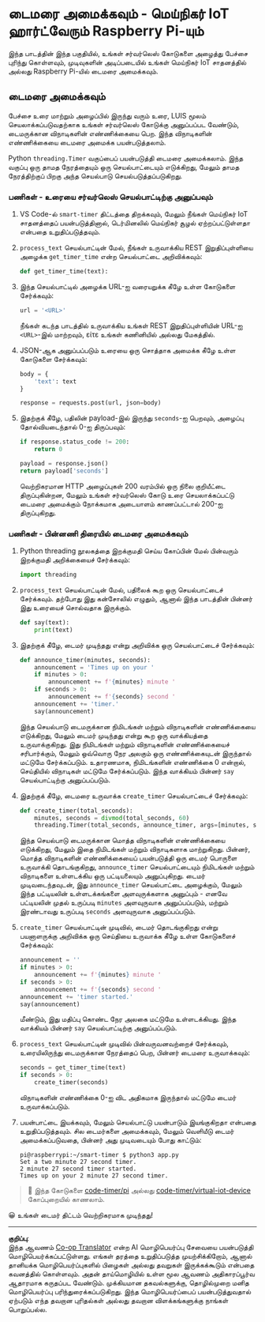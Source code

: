 <!--
CO_OP_TRANSLATOR_METADATA:
{
  "original_hash": "64ad4ddb4de81a18b7252e968f10b404",
  "translation_date": "2025-10-11T12:07:35+00:00",
  "source_file": "6-consumer/lessons/3-spoken-feedback/single-board-computer-set-timer.md",
  "language_code": "ta"
}
-->
# டைமரை அமைக்கவும் - மெய்நிகர் IoT ஹார்ட்வேரும் Raspberry Pi-யும்

இந்த பாடத்தின் இந்த பகுதியில், உங்கள் சர்வர்லெஸ் கோடுகளை அழைத்து பேச்சை புரிந்து கொள்ளவும், முடிவுகளின் அடிப்படையில் உங்கள் மெய்நிகர் IoT சாதனத்தில் அல்லது Raspberry Pi-யில் டைமரை அமைக்கவும்.

## டைமரை அமைக்கவும்

பேச்சை உரை மாற்றும் அழைப்பில் இருந்து வரும் உரை, LUIS மூலம் செயலாக்கப்படுவதற்காக உங்கள் சர்வர்லெஸ் கோடுக்கு அனுப்பப்பட வேண்டும், டைமருக்கான விநாடிகளின் எண்ணிக்கையை பெற. இந்த விநாடிகளின் எண்ணிக்கையை டைமரை அமைக்க பயன்படுத்தலாம்.

Python `threading.Timer` வகுப்பைப் பயன்படுத்தி டைமரை அமைக்கலாம். இந்த வகுப்பு ஒரு தாமத நேரத்தையும் ஒரு செயல்பாட்டையும் எடுக்கிறது, மேலும் தாமத நேரத்திற்குப் பிறகு அந்த செயல்பாடு செயல்படுத்தப்படுகிறது.

### பணிகள் - உரையை சர்வர்லெஸ் செயல்பாட்டிற்கு அனுப்பவும்

1. VS Code-ல் `smart-timer` திட்டத்தை திறக்கவும், மேலும் நீங்கள் மெய்நிகர் IoT சாதனத்தைப் பயன்படுத்தினால், டெர்மினலில் மெய்நிகர் சூழல் ஏற்றப்பட்டுள்ளதா என்பதை உறுதிப்படுத்தவும்.

1. `process_text` செயல்பாட்டின் மேல், நீங்கள் உருவாக்கிய REST இறுதிப்புள்ளியை அழைக்க `get_timer_time` என்ற செயல்பாட்டை அறிவிக்கவும்:

    ```python
    def get_timer_time(text):
    ```

1. இந்த செயல்பாட்டில் அழைக்க URL-ஐ வரையறுக்க கீழே உள்ள கோடுகளை சேர்க்கவும்:

    ```python
    url = '<URL>'
    ```

    நீங்கள் கடந்த பாடத்தில் உருவாக்கிய உங்கள் REST இறுதிப்புள்ளியின் URL-ஐ `<URL>`-இல் மாற்றவும், είτε உங்கள் கணினியில் அல்லது மேகத்தில்.

1. JSON-ஆக அனுப்பப்படும் உரையை ஒரு சொத்தாக அமைக்க கீழே உள்ள கோடுகளை சேர்க்கவும்:

    ```python
    body = {
        'text': text
    }
    
    response = requests.post(url, json=body)
    ```

1. இதற்குக் கீழே, பதிலின் payload-இல் இருந்து `seconds`-ஐ பெறவும், அழைப்பு தோல்வியடைந்தால் 0-ஐ திருப்பவும்:

    ```python
    if response.status_code != 200:
        return 0
    
    payload = response.json()
    return payload['seconds']
    ```

    வெற்றிகரமான HTTP அழைப்புகள் 200 வரம்பில் ஒரு நிலை குறியீட்டை திருப்புகின்றன, மேலும் உங்கள் சர்வர்லெஸ் கோடு உரை செயலாக்கப்பட்டு டைமரை அமைக்கும் நோக்கமாக அடையாளம் காணப்பட்டால் 200-ஐ திருப்புகிறது.

### பணிகள் - பின்னணி திரையில் டைமரை அமைக்கவும்

1. Python threading நூலகத்தை இறக்குமதி செய்ய கோப்பின் மேல் பின்வரும் இறக்குமதி அறிக்கையைச் சேர்க்கவும்:

    ```python
    import threading
    ```

1. `process_text` செயல்பாட்டின் மேல், பதிலைக் கூற ஒரு செயல்பாட்டைச் சேர்க்கவும். தற்போது இது கன்சோலில் எழுதும், ஆனால் இந்த பாடத்தின் பின்னர் இது உரையைச் சொல்வதாக இருக்கும்.

    ```python
    def say(text):
        print(text)
    ```

1. இதற்குக் கீழே, டைமர் முடிந்தது என்று அறிவிக்க ஒரு செயல்பாட்டைச் சேர்க்கவும்:

    ```python
    def announce_timer(minutes, seconds):
        announcement = 'Times up on your '
        if minutes > 0:
            announcement += f'{minutes} minute '
        if seconds > 0:
            announcement += f'{seconds} second '
        announcement += 'timer.'
        say(announcement)
    ```

    இந்த செயல்பாடு டைமருக்கான நிமிடங்கள் மற்றும் விநாடிகளின் எண்ணிக்கையை எடுக்கிறது, மேலும் டைமர் முடிந்தது என்று கூற ஒரு வாக்கியத்தை உருவாக்குகிறது. இது நிமிடங்கள் மற்றும் விநாடிகளின் எண்ணிக்கையைச் சரிபார்க்கும், மேலும் ஒவ்வொரு நேர அலகும் ஒரு எண்ணிக்கையுடன் இருந்தால் மட்டுமே சேர்க்கப்படும். உதாரணமாக, நிமிடங்களின் எண்ணிக்கை 0 என்றால், செய்தியில் விநாடிகள் மட்டுமே சேர்க்கப்படும். இந்த வாக்கியம் பின்னர் `say` செயல்பாட்டிற்கு அனுப்பப்படும்.

1. இதற்குக் கீழே, டைமரை உருவாக்க `create_timer` செயல்பாட்டைச் சேர்க்கவும்:

    ```python
    def create_timer(total_seconds):
        minutes, seconds = divmod(total_seconds, 60)
        threading.Timer(total_seconds, announce_timer, args=[minutes, seconds]).start()
    ```

    இந்த செயல்பாடு டைமருக்கான மொத்த விநாடிகளின் எண்ணிக்கையை எடுக்கிறது, மேலும் இதை நிமிடங்கள் மற்றும் விநாடிகளாக மாற்றுகிறது. பின்னர், மொத்த விநாடிகளின் எண்ணிக்கையைப் பயன்படுத்தி ஒரு டைமர் பொருளை உருவாக்கி தொடங்குகிறது, `announce_timer` செயல்பாட்டையும் நிமிடங்கள் மற்றும் விநாடிகளை உள்ளடக்கிய ஒரு பட்டியலையும் அனுப்புகிறது. டைமர் முடிவடைந்தவுடன், இது `announce_timer` செயல்பாட்டை அழைக்கும், மேலும் இந்த பட்டியலின் உள்ளடக்கங்களை அளவுருக்களாக அனுப்பும் - எனவே பட்டியலின் முதல் உருப்படி `minutes` அளவுருவாக அனுப்பப்படும், மற்றும் இரண்டாவது உருப்படி `seconds` அளவுருவாக அனுப்பப்படும்.

1. `create_timer` செயல்பாட்டின் முடிவில், டைமர் தொடங்குகிறது என்று பயனாளருக்கு அறிவிக்க ஒரு செய்தியை உருவாக்க கீழே உள்ள கோடுகளைச் சேர்க்கவும்:

    ```python
    announcement = ''
    if minutes > 0:
        announcement += f'{minutes} minute '
    if seconds > 0:
        announcement += f'{seconds} second '    
    announcement += 'timer started.'
    say(announcement)
    ```

    மீண்டும், இது மதிப்பு கொண்ட நேர அலகை மட்டுமே உள்ளடக்கியது. இந்த வாக்கியம் பின்னர் `say` செயல்பாட்டிற்கு அனுப்பப்படும்.

1. `process_text` செயல்பாட்டின் முடிவில் பின்வருவனவற்றைச் சேர்க்கவும், உரையிலிருந்து டைமருக்கான நேரத்தைப் பெற, பின்னர் டைமரை உருவாக்கவும்:

    ```python
    seconds = get_timer_time(text)
    if seconds > 0:
        create_timer(seconds)
    ```

    விநாடிகளின் எண்ணிக்கை 0-ஐ விட அதிகமாக இருந்தால் மட்டுமே டைமர் உருவாக்கப்படும்.

1. பயன்பாட்டை இயக்கவும், மேலும் செயல்பாட்டு பயன்பாடும் இயங்குகிறதா என்பதை உறுதிப்படுத்தவும். சில டைமர்களை அமைக்கவும், மேலும் வெளியீடு டைமர் அமைக்கப்படுவதை, பின்னர் அது முடிவடையும் போது காட்டும்:

    ```output
    pi@raspberrypi:~/smart-timer $ python3 app.py 
    Set a two minute 27 second timer.
    2 minute 27 second timer started.
    Times up on your 2 minute 27 second timer.
    ```

> 💁 இந்த கோடுகளை [code-timer/pi](../../../../../6-consumer/lessons/3-spoken-feedback/code-timer/pi) அல்லது [code-timer/virtual-iot-device](../../../../../6-consumer/lessons/3-spoken-feedback/code-timer/virtual-iot-device) கோப்புறையில் காணலாம்.

😀 உங்கள் டைமர் திட்டம் வெற்றிகரமாக முடிந்தது!

---

**குறிப்பு**:  
இந்த ஆவணம் [Co-op Translator](https://github.com/Azure/co-op-translator) என்ற AI மொழிபெயர்ப்பு சேவையை பயன்படுத்தி மொழிபெயர்க்கப்பட்டுள்ளது. எங்கள் தரத்தை உறுதிப்படுத்த முயற்சிக்கிறோம், ஆனால் தானியக்க மொழிபெயர்ப்புகளில் பிழைகள் அல்லது தவறுகள் இருக்கக்கூடும் என்பதை கவனத்தில் கொள்ளவும். அதன் தாய்மொழியில் உள்ள மூல ஆவணம் அதிகாரப்பூர்வ ஆதாரமாக கருதப்பட வேண்டும். முக்கியமான தகவல்களுக்கு, தொழில்முறை மனித மொழிபெயர்ப்பு பரிந்துரைக்கப்படுகிறது. இந்த மொழிபெயர்ப்பைப் பயன்படுத்துவதால் ஏற்படும் எந்த தவறான புரிதல்கள் அல்லது தவறான விளக்கங்களுக்கு நாங்கள் பொறுப்பல்ல.